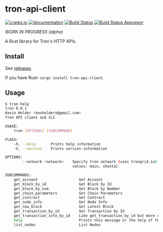 # tron-api-client

[![crates.io](https://meritbadge.herokuapp.com/tron_api_client)](https://crates.io/crates/tron-api-client)
[![documentation](https://docs.rs/tron-api-client/badge.svg)](https://docs.rs/tron-api-client)
[![Build Status](https://travis-ci.org/kevholder/tron-api-client.svg?branch=master)](https://travis-ci.org/kevholder/tron-api-client)
[![Build Status Appveyor](https://ci.appveyor.com/api/projects/status/github/kevholder/tron-api-client)](https://ci.appveyor.com/project/kevholder/tron-api-client)

_WORK IN PROGRESS (alpha)_

A Rust library for Tron's HTTP APIs.

## Install

See [releases](https://github.com/kevholder/tron-api-client/releases).

If you have Rust: `cargo install tron-api-client`.

## Usage

```bash
$ tron help
tron 0.0.1
Kevin Holder <kevholderx@gmail.com>
Tron API client and CLI

USAGE:
    tron [OPTIONS] [SUBCOMMAND]

FLAGS:
    -h, --help       Prints help information
    -V, --version    Prints version information

OPTIONS:
        --network <network>    Specify tron network (uses trongrid.io) [env: TRON_NETWORK=]  [default: main]  [possible
                               values: main, shasta]

SUBCOMMANDS:
    get_account                   Get Account
    get_block_by_id               Get Block by Id
    get_block_by_num              Get Block by Number
    get_chain_parameters          Get Chain Parameters
    get_contract                  Get Contract
    get_node_info                 Get Node Info
    get_now_block                 Get Latest Block
    get_transaction_by_id         Get Transaction by Id
    get_transaction_info_by_id    Like get_transaction_by_id but more detailed
    help                          Prints this message or the help of the given subcommand(s)
    list_nodes                    List Nodes
```
